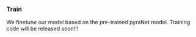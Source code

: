 ### Train
We finetune our model based on the pre-trained pyraNet model. Training code will be released soon!!!
